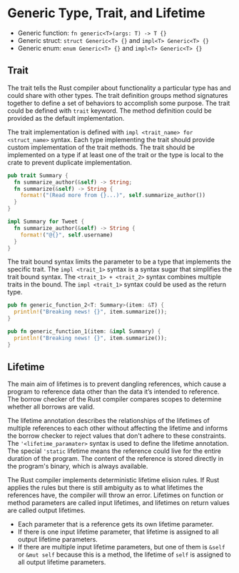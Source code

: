 # Generic Type, Trait, and Lifetime

- Generic function: `fn generic<T>(args: T) -> T {}`
- Generic struct: `struct Generic<T> {}` and `impl<T> Generic<T> {}`
- Generic enum: `enum Generic<T> {}` and `impl<T> Generic<T> {}`

## Trait

The trait tells the Rust compiler about functionality a particular type has and could share with other types. The trait definition groups method signatures together to define a set of behaviors to accomplish some purpose. The trait could be defined with `trait` keyword. The method definition could be provided as the default implementation.

The trait implementation is defined with `impl <trait_name> for <struct_name>` syntax. Each type implementing the trait should provide custom implementation of the trait methods. The trait should be implemented on a type if at least one of the trait or the type is local to the crate to prevent duplicate implementation.

```rust
pub trait Summary {
  fn summarize_author(&self) -> String;
  fn summarize(&self) -> String {
    format!("(Read more from {}...)", self.summarize_author())
  }
}

impl Summary for Tweet {
  fn summarize_author(&self) -> String {
    format!("@{}", self.username)
  }
}
```

The trait bound syntax limits the parameter to be a type that implements the specific trait. The `impl <trait_1>` syntax is a syntax sugar that simplifies the trait bound syntax. The `<trait_1> + <trait_2>` syntax combines multiple traits in the bound. The `impl <trait_1>` syntax could be used as the return type.

```rust
pub fn generic_function_2<T: Summary>(item: &T) {
  println!("Breaking news! {}", item.summarize());
}

pub fn generic_function_1(item: &impl Summary) {
  println!("Breaking news! {}", item.summarize());
}
```

## Lifetime

The main aim of lifetimes is to prevent dangling references, which cause a program to reference data other than the data it’s intended to reference. The borrow checker of the Rust compiler compares scopes to determine whether all borrows are valid.

The lifetime annotation describes the relationships of the lifetimes of multiple references to each other without affecting the lifetime and informs the borrow checker to reject values that don't adhere to these constraints. The `'<lifetime_paramater>` syntax is used to define the lifetime annotation. The special `'static` lifetime means the reference could live for the entire duration of the program. The content of the reference is stored directly in the program's binary, which is always available.

The Rust compiler implements deterministic lifetime elision rules. If Rust applies the rules but there is still ambiguity as to what lifetimes the references have, the compiler will throw an error. Lifetimes on function or method parameters are called input lifetimes, and lifetimes on return values are called output lifetimes.

- Each parameter that is a reference gets its own lifetime parameter.
- If there is one input lifetime parameter, that lifetime is assigned to all output lifetime parameters.
- If there are multiple input lifetime parameters, but one of them is `&self` or `&mut self` because this is a method, the lifetime of `self` is assigned to all output lifetime parameters.
